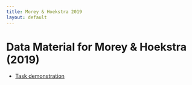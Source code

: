 ```yaml
---
title: Morey & Hoekstra 2019
layout: default
---
```


# Data Material for Morey & Hoekstra (2019)

* [Task demonstration](task_demo)
